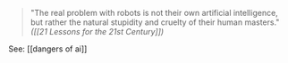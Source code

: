 > "The real problem with robots is not their own artificial intelligence, but rather the natural stupidity and cruelty of their human masters."
> _([[21 Lessons for the 21st Century]])_

See: [[dangers of ai]]
